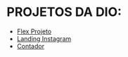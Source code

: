 # PROJETOS DA DIO:
- [Flex Projeto](https://Miguelzvd.github.io/Repositorio-Projetos-DIO/Projetos-DIO/flex-projeto/)
- [Landing Instagram](https://Miguelzvd.github.io/Repositorio-Projetos-DIO/Projetos-DIO/projeto-landing-page-instagram/)
- [Contador](https://miguelzvd.github.io/Repositorio-Projetos-DIO/Projetos-DIO/javascript/Introdu%C3%A7%C3%A3o-ao-javascript/aula5-contador/)
